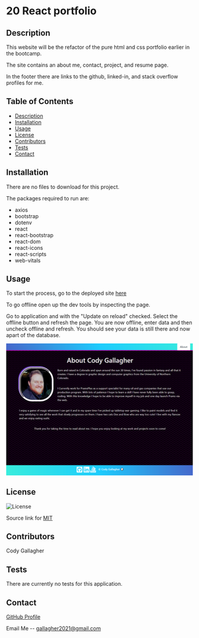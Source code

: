 # 20 React portfolio

## Description

This website will be the refactor of the pure html and css portfolio earlier in the bootcamp. 

The site contains an about me, contact, project, and resume page. 

In the footer there are links to the github, linked-in, and stack overflow profiles for me. 

## Table of Contents
- [Description](#description)
- [Installation](#installation)
- [Usage](#usage)
- [License](#license)
- [Contributors](#contributors)
- [Tests](#tests)
- [Contact](#contact)

## Installation

There are no files to download for this project.

The packages required to run are:

- axios
- bootstrap
- dotenv
- react
- react-bootstrap
- react-dom
- react-icons
- react-scripts
- web-vitals

## Usage

To start the process, go to the deployed site [here](https://codyg-2021.github.io/20-React-Portfolio/)

To go offline open up the dev tools by inspecting the page. 

Go to application and with the "Update on reload" checked. Select the offline button and refresh the page. You are now offline, enter data and then uncheck offline and refresh. You should see your data is still there and now apart of the database. 

![An example of Offline use:](public/images/forReadMe.png)

## License

![License](https://img.shields.io/badge/License-MIT-yellow.svg)

Source link for [MIT](https://opensource.org/licenses/MIT)

## Contributors

Cody Gallagher

## Tests

There are currently no tests for this application.  

## Contact

[GitHub Profile](https://github.com/CodyG-2021)

Email Me -- gallagher2021@gmail.com